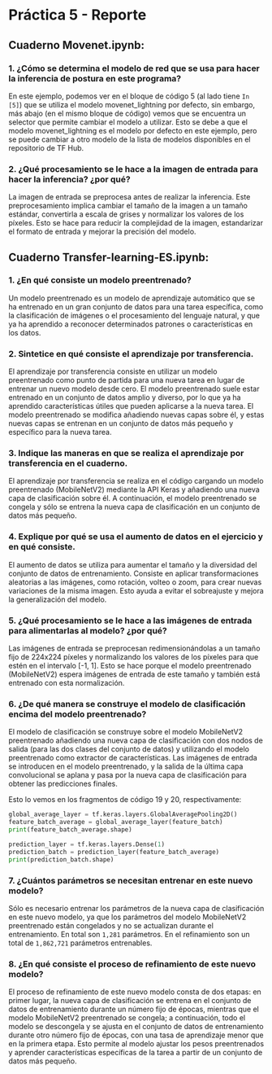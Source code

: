 # Práctica 5 - Reporte #

## **Cuaderno Movenet.ipynb:** ##

### **1. ¿Cómo se determina el modelo de red que se usa para hacer la inferencia de postura en este programa?** ###

En este ejemplo, podemos ver en el bloque de código 5 (al lado tiene `In [5]`) que se utiliza el modelo movenet_lightning por defecto, sin embargo, más abajo (en el mismo bloque de código) vemos que se encuentra un selector que permite cambiar el modelo a utilizar. Esto se debe a que el modelo movenet_lightning es el modelo por defecto en este ejemplo, pero se puede cambiar a otro modelo de la lista de modelos disponibles en el repositorio de TF Hub.

### **2. ¿Qué procesamiento se le hace a la imagen de entrada para hacer la inferencia? ¿por qué?** ###

La imagen de entrada se preprocesa antes de realizar la inferencia. Este preprocesamiento implica cambiar el tamaño de la imagen a un tamaño estándar, convertirla a escala de grises y normalizar los valores de los píxeles. Esto se hace para reducir la complejidad de la imagen, estandarizar el formato de entrada y mejorar la precisión del modelo.

## **Cuaderno Transfer-learning-ES.ipynb:** ##

### **1. ¿En qué consiste un modelo preentrenado?** ###

Un modelo preentrenado es un modelo de aprendizaje automático que se ha entrenado en un gran conjunto de datos para una tarea específica, como la clasificación de imágenes o el procesamiento del lenguaje natural, y que ya ha aprendido a reconocer determinados patrones o características en los datos.

### **2. Sintetice en qué consiste el aprendizaje por transferencia.** ###

El aprendizaje por transferencia consiste en utilizar un modelo preentrenado como punto de partida para una nueva tarea en lugar de entrenar un nuevo modelo desde cero. El modelo preentrenado suele estar entrenado en un conjunto de datos amplio y diverso, por lo que ya ha aprendido características útiles que pueden aplicarse a la nueva tarea. El modelo preentrenado se modifica añadiendo nuevas capas sobre él, y estas nuevas capas se entrenan en un conjunto de datos más pequeño y específico para la nueva tarea.

### **3. Indique las maneras en que se realiza el aprendizaje por transferencia en el cuaderno.** ###

El aprendizaje por transferencia se realiza en el código cargando un modelo preentrenado (MobileNetV2) mediante la API Keras y añadiendo una nueva capa de clasificación sobre él. A continuación, el modelo preentrenado se congela y sólo se entrena la nueva capa de clasificación en un conjunto de datos más pequeño.

### **4. Explique por qué se usa el aumento de datos en el ejercicio y en qué consiste.** ###

El aumento de datos se utiliza para aumentar el tamaño y la diversidad del conjunto de datos de entrenamiento. Consiste en aplicar transformaciones aleatorias a las imágenes, como rotación, volteo o zoom, para crear nuevas variaciones de la misma imagen. Esto ayuda a evitar el sobreajuste y mejora la generalización del modelo.

### **5. ¿Qué procesamiento se le hace a las imágenes de entrada para alimentarlas al modelo? ¿por qué?** ###

Las imágenes de entrada se preprocesan redimensionándolas a un tamaño fijo de 224x224 píxeles y normalizando los valores de los píxeles para que estén en el intervalo [-1, 1]. Esto se hace porque el modelo preentrenado (MobileNetV2) espera imágenes de entrada de este tamaño y también está entrenado con esta normalización.

### **6. ¿De qué manera se construye el modelo de clasificación encima del modelo preentrenado?** ###

El modelo de clasificación se construye sobre el modelo MobileNetV2 preentrenado añadiendo una nueva capa de clasificación con dos nodos de salida (para las dos clases del conjunto de datos) y utilizando el modelo preentrenado como extractor de características. Las imágenes de entrada se introducen en el modelo preentrenado, y la salida de la última capa convolucional se aplana y pasa por la nueva capa de clasificación para obtener las predicciones finales.

Esto lo vemos en los fragmentos de código 19 y 20, respectivamente:

```python
global_average_layer = tf.keras.layers.GlobalAveragePooling2D()
feature_batch_average = global_average_layer(feature_batch)
print(feature_batch_average.shape)
```

```python
prediction_layer = tf.keras.layers.Dense(1)
prediction_batch = prediction_layer(feature_batch_average)
print(prediction_batch.shape)
```

### **7. ¿Cuántos parámetros se necesitan entrenar en este nuevo modelo?** ###

Sólo es necesario entrenar los parámetros de la nueva capa de clasificación en este nuevo modelo, ya que los parámetros del modelo MobileNetV2 preentrenado están congelados y no se actualizan durante el entrenamiento. En total son `1,281` parámetros. En el refinamiento son un total de `1,862,721` parámetros entrenables.

### **8. ¿En qué consiste el proceso de refinamiento de este nuevo modelo?** ###

El proceso de refinamiento de este nuevo modelo consta de dos etapas: en primer lugar, la nueva capa de clasificación se entrena en el conjunto de datos de entrenamiento durante un número fijo de épocas, mientras que el modelo MobileNetV2 preentrenado se congela; a continuación, todo el modelo se descongela y se ajusta en el conjunto de datos de entrenamiento durante otro número fijo de épocas, con una tasa de aprendizaje menor que en la primera etapa. Esto permite al modelo ajustar los pesos preentrenados y aprender características específicas de la tarea a partir de un conjunto de datos más pequeño.
